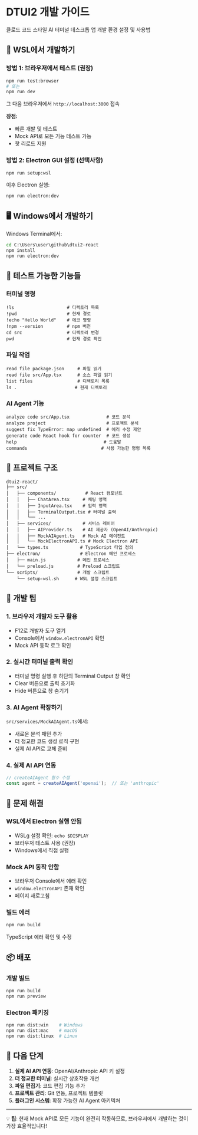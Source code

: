 # DTUI2 개발 가이드

클로드 코드 스타일 AI 터미널 데스크톱 앱 개발 환경 설정 및 사용법

## 🚀 WSL에서 개발하기

### 방법 1: 브라우저에서 테스트 (권장)
```bash
npm run test:browser
# 또는
npm run dev
```
그 다음 브라우저에서 `http://localhost:3000` 접속

**장점:**
- 빠른 개발 및 테스트
- Mock API로 모든 기능 테스트 가능
- 핫 리로드 지원

### 방법 2: Electron GUI 설정 (선택사항)
```bash
npm run setup:wsl
```
이후 Electron 실행:
```bash
npm run electron:dev
```

## 🖥️ Windows에서 개발하기

Windows Terminal에서:
```cmd
cd C:\Users\user\github\dtui2-react
npm install
npm run electron:dev
```

## 🧪 테스트 가능한 기능들

### 터미널 명령
```
!ls                    # 디렉토리 목록
!pwd                   # 현재 경로
!echo "Hello World"    # 에코 명령
!npm --version         # npm 버전
cd src                 # 디렉토리 변경
pwd                    # 현재 경로 확인
```

### 파일 작업
```
read file package.json     # 파일 읽기
read file src/App.tsx      # 소스 파일 읽기
list files                 # 디렉토리 목록
ls .                      # 현재 디렉토리
```

### AI Agent 기능
```
analyze code src/App.tsx              # 코드 분석
analyze project                       # 프로젝트 분석
suggest fix TypeError: map undefined  # 에러 수정 제안
generate code React hook for counter  # 코드 생성
help                                 # 도움말
commands                            # 사용 가능한 명령 목록
```

## 📁 프로젝트 구조

```
dtui2-react/
├── src/
│   ├── components/           # React 컴포넌트
│   │   ├── ChatArea.tsx     # 채팅 영역
│   │   ├── InputArea.tsx    # 입력 영역
│   │   ├── TerminalOutput.tsx # 터미널 출력
│   │   └── ...
│   ├── services/            # 서비스 레이어
│   │   ├── AIProvider.ts    # AI 제공자 (OpenAI/Anthropic)
│   │   ├── MockAIAgent.ts   # Mock AI 에이전트
│   │   └── MockElectronAPI.ts # Mock Electron API
│   └── types.ts            # TypeScript 타입 정의
├── electron/               # Electron 메인 프로세스
│   ├── main.js            # 메인 프로세스
│   └── preload.js         # Preload 스크립트
└── scripts/               # 개발 스크립트
    └── setup-wsl.sh      # WSL 설정 스크립트
```

## 🔧 개발 팁

### 1. 브라우저 개발자 도구 활용
- F12로 개발자 도구 열기
- Console에서 `window.electronAPI` 확인
- Mock API 동작 로그 확인

### 2. 실시간 터미널 출력 확인
- 터미널 명령 실행 후 하단의 Terminal Output 창 확인
- Clear 버튼으로 출력 초기화
- Hide 버튼으로 창 숨기기

### 3. AI Agent 확장하기
`src/services/MockAIAgent.ts`에서:
- 새로운 분석 패턴 추가
- 더 정교한 코드 생성 로직 구현
- 실제 AI API로 교체 준비

### 4. 실제 AI API 연동
```typescript
// createAIAgent 함수 수정
const agent = createAIAgent('openai');  // 또는 'anthropic'
```

## 🐛 문제 해결

### WSL에서 Electron 실행 안됨
- WSLg 설정 확인: `echo $DISPLAY`
- 브라우저 테스트 사용 (권장)
- Windows에서 직접 실행

### Mock API 동작 안함
- 브라우저 Console에서 에러 확인
- `window.electronAPI` 존재 확인
- 페이지 새로고침

### 빌드 에러
```bash
npm run build
```
TypeScript 에러 확인 및 수정

## 📦 배포

### 개발 빌드
```bash
npm run build
npm run preview
```

### Electron 패키징
```bash
npm run dist:win    # Windows
npm run dist:mac    # macOS  
npm run dist:linux  # Linux
```

## 🎯 다음 단계

1. **실제 AI API 연동**: OpenAI/Anthropic API 키 설정
2. **더 정교한 터미널**: 실시간 상호작용 개선
3. **파일 편집기**: 코드 편집 기능 추가
4. **프로젝트 관리**: Git 연동, 프로젝트 템플릿
5. **플러그인 시스템**: 확장 가능한 AI Agent 아키텍처

---

💡 **팁**: 현재 Mock API로 모든 기능이 완전히 작동하므로, 브라우저에서 개발하는 것이 가장 효율적입니다!